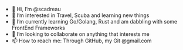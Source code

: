 - 👋 Hi, I’m @scadreau
- 👀 I’m interested in Travel, Scuba and learning new things
- 🌱 I’m currently learning Go/Golang, Rust and am dabbling with some FrontEnd Frameworks
- 💞️ I’m looking to collaborate on anything that interests me
- 📫 How to reach me: Through GitHub, my Git <username> @gmail.com

<!---
scadreau/scadreau is a ✨ special ✨ repository because its `README.md` (this file) appears on your GitHub profile.
You can click the Preview link to take a look at your changes.
--->
